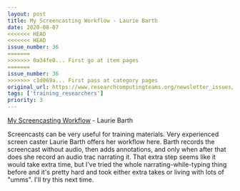 ```yaml
---
layout: post
title: My Screencasting Workflow - Laurie Barth
date: 2020-08-07
<<<<<<< HEAD
<<<<<<< HEAD
issue_number: 36
=======
>>>>>>> 0a34fe0... First go at item pages
=======
issue_number: 36
>>>>>>> c1d069a... First pass at category pages
original_url: https://www.researchcomputingteams.org/newsletter_issues/0036
tags: ['training_researchers']
priority: 3
---
```


<!-- markdownlint-disable MD033 -->
<!-- markdownlint-disable MD041 -->
<!-- markdownlint-disable MD049 -->

[My Screencasting Workflow](https://dev.to/laurieontech/my-screencasting-workflow-l87) - Laurie Barth

Screencasts can be very useful for training materials. Very experienced screen caster Laurie Barth offers her workflow here. Barth records the screencast without audio, then adds annotations, and only when after that does she record an audio trac narrating it. That extra step seems like it would take extra time, but I've tried the whole narrating-while-typing thing before and it's pretty hard and took either extra takes or living with lots of "umms". I'll try this next time.

